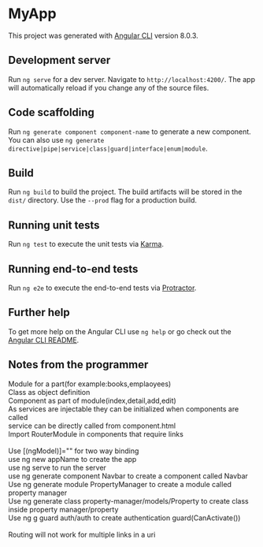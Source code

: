 # MyApp

This project was generated with [Angular CLI](https://github.com/angular/angular-cli) version 8.0.3.

## Development server

Run `ng serve` for a dev server. Navigate to `http://localhost:4200/`. The app will automatically reload if you change any of the source files.

## Code scaffolding

Run `ng generate component component-name` to generate a new component. You can also use `ng generate directive|pipe|service|class|guard|interface|enum|module`.

## Build

Run `ng build` to build the project. The build artifacts will be stored in the `dist/` directory. Use the `--prod` flag for a production build.

## Running unit tests

Run `ng test` to execute the unit tests via [Karma](https://karma-runner.github.io).

## Running end-to-end tests

Run `ng e2e` to execute the end-to-end tests via [Protractor](http://www.protractortest.org/).

## Further help

To get more help on the Angular CLI use `ng help` or go check out the [Angular CLI README](https://github.com/angular/angular-cli/blob/master/README.md).


## Notes from the programmer

Module for a part(for example:books,emplaoyees)\
Class as object definition\
Component as part of module(index,detail,add,edit)\
As services are injectable they can be initialized when components are called\
service can be directly called from component.html\
Import RouterModule in components that require links\
\
Use [(ngModel)]="" for two way binding\
use ng new appName to create the app\
use ng serve to run the server\
use ng generate component Navbar to create a component called Navbar\
Use ng generate module PropertyManager to create a module called property manager\
Use ng generate class property-manager/models/Property to create class inside property manager/property\
Use ng g guard auth/auth to create authentication guard(CanActivate())\
\
Routing will not work for multiple links in a uri